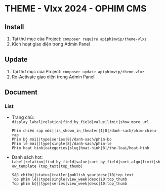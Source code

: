 # THEME - Vlxx 2024 - OPHIM CMS


## Install
1. Tại thư mục của Project: `composer require apiphimvip/theme-vlxz`
2. Kích hoạt giao diện trong Admin Panel

## Update
1. Tại thư mục của Project: `composer update apiphimvip/theme-vlxz`
2. Re-Activate giao diện trong Admin Panel

## Document
### List
- Trang chủ: `display_label|relation|find_by_field|value|limit|show_more_url`
    ```
    Phim chiếu rạp mới||is_shown_in_theater|1|8|/danh-sach/phim-chieu-rap
    Phim bộ mới||type|series|8|/danh-sach/phim-bo
    Phim lẻ mới||type|single|8|/danh-sach/phim-le
    Phim hoạt hình|categories|slug|hoat-hinh|8|/the-loai/hoat-hinh
    ```

- Danh sách hot:  `Label|relation|find_by_field|value|sort_by_field|sort_algo|limit|show_template (top_text|top_thumb)`
    ```
    Sắp chiếu||status|trailer|publish_year|desc|10|top_text
    Top phim lẻ||type|single|view_week|desc|10|top_thumb
    Top phim bộ||type|series|view_week|desc|10|top_thumb
    ```

